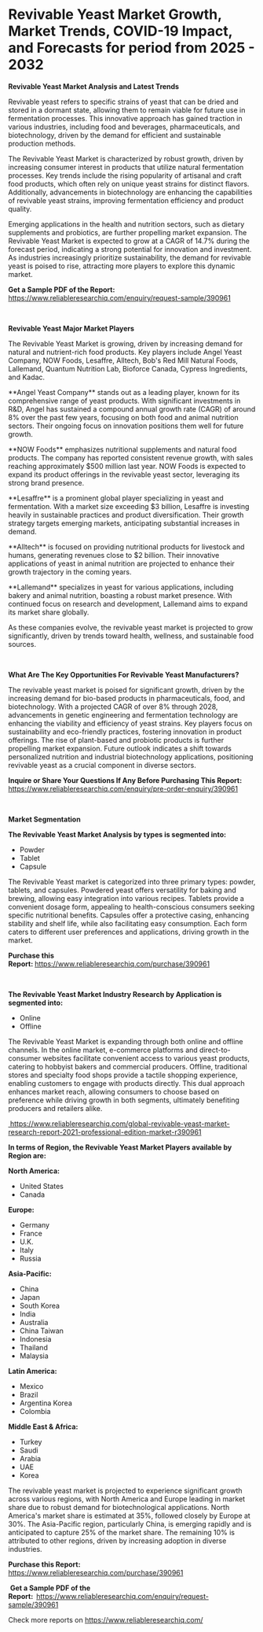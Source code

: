 <p><h1>Revivable Yeast Market Growth, Market Trends, COVID-19 Impact, and Forecasts for period from 2025 - 2032</h1></p><p><strong>Revivable Yeast Market Analysis and Latest Trends</strong></p>
<p><p>Revivable yeast refers to specific strains of yeast that can be dried and stored in a dormant state, allowing them to remain viable for future use in fermentation processes. This innovative approach has gained traction in various industries, including food and beverages, pharmaceuticals, and biotechnology, driven by the demand for efficient and sustainable production methods.</p><p>The Revivable Yeast Market is characterized by robust growth, driven by increasing consumer interest in products that utilize natural fermentation processes. Key trends include the rising popularity of artisanal and craft food products, which often rely on unique yeast strains for distinct flavors. Additionally, advancements in biotechnology are enhancing the capabilities of revivable yeast strains, improving fermentation efficiency and product quality.</p><p>Emerging applications in the health and nutrition sectors, such as dietary supplements and probiotics, are further propelling market expansion. The Revivable Yeast Market is expected to grow at a CAGR of 14.7% during the forecast period, indicating a strong potential for innovation and investment. As industries increasingly prioritize sustainability, the demand for revivable yeast is poised to rise, attracting more players to explore this dynamic market.</p></p>
<p><strong>Get a Sample PDF of the Report:&nbsp;</strong> <a href="https://www.reliableresearchiq.com/enquiry/request-sample/390961?utm_campaign=1140&utm_medium=2&utm_source=Github&utm_content=ia&utm_term=16012025&utm_id=revivable-yeast">https://www.reliableresearchiq.com/enquiry/request-sample/390961</a></p>
<p>&nbsp;</p>
<p><strong>Revivable Yeast Major Market Players</strong></p>
<p><p>The Revivable Yeast Market is growing, driven by increasing demand for natural and nutrient-rich food products. Key players include Angel Yeast Company, NOW Foods, Lesaffre, Alltech, Bob's Red Mill Natural Foods, Lallemand, Quantum Nutrition Lab, Bioforce Canada, Cypress Ingredients, and Kadac.</p><p>**Angel Yeast Company** stands out as a leading player, known for its comprehensive range of yeast products. With significant investments in R&D, Angel has sustained a compound annual growth rate (CAGR) of around 8% over the past few years, focusing on both food and animal nutrition sectors. Their ongoing focus on innovation positions them well for future growth.</p><p>**NOW Foods** emphasizes nutritional supplements and natural food products. The company has reported consistent revenue growth, with sales reaching approximately $500 million last year. NOW Foods is expected to expand its product offerings in the revivable yeast sector, leveraging its strong brand presence.</p><p>**Lesaffre** is a prominent global player specializing in yeast and fermentation. With a market size exceeding $3 billion, Lesaffre is investing heavily in sustainable practices and product diversification. Their growth strategy targets emerging markets, anticipating substantial increases in demand.</p><p>**Alltech** is focused on providing nutritional products for livestock and humans, generating revenues close to $2 billion. Their innovative applications of yeast in animal nutrition are projected to enhance their growth trajectory in the coming years.</p><p>**Lallemand** specializes in yeast for various applications, including bakery and animal nutrition, boasting a robust market presence. With continued focus on research and development, Lallemand aims to expand its market share globally.</p><p>As these companies evolve, the revivable yeast market is projected to grow significantly, driven by trends toward health, wellness, and sustainable food sources.</p></p>
<p>&nbsp;</p>
<p><strong>What Are The Key Opportunities For Revivable Yeast Manufacturers?</strong></p>
<p><p>The revivable yeast market is poised for significant growth, driven by the increasing demand for bio-based products in pharmaceuticals, food, and biotechnology. With a projected CAGR of over 8% through 2028, advancements in genetic engineering and fermentation technology are enhancing the viability and efficiency of yeast strains. Key players focus on sustainability and eco-friendly practices, fostering innovation in product offerings. The rise of plant-based and probiotic products is further propelling market expansion. Future outlook indicates a shift towards personalized nutrition and industrial biotechnology applications, positioning revivable yeast as a crucial component in diverse sectors.</p></p>
<p><strong>Inquire or Share Your Questions If Any Before Purchasing This Report:</strong> <a href="https://www.reliableresearchiq.com/enquiry/pre-order-enquiry/390961?utm_campaign=1140&utm_medium=2&utm_source=Github&utm_content=ia&utm_term=16012025&utm_id=revivable-yeast">https://www.reliableresearchiq.com/enquiry/pre-order-enquiry/390961</a></p>
<p>&nbsp;</p>
<p><strong>Market Segmentation</strong></p>
<p><strong>The Revivable Yeast Market Analysis by types is segmented into:</strong></p>
<p><ul><li>Powder</li><li>Tablet</li><li>Capsule</li></ul></p>
<p><p>The Revivable Yeast market is categorized into three primary types: powder, tablets, and capsules. Powdered yeast offers versatility for baking and brewing, allowing easy integration into various recipes. Tablets provide a convenient dosage form, appealing to health-conscious consumers seeking specific nutritional benefits. Capsules offer a protective casing, enhancing stability and shelf life, while also facilitating easy consumption. Each form caters to different user preferences and applications, driving growth in the market.</p></p>
<p><strong>Purchase this Report:&nbsp;</strong><a href="https://www.reliableresearchiq.com/purchase/390961?utm_campaign=1140&utm_medium=2&utm_source=Github&utm_content=ia&utm_term=16012025&utm_id=revivable-yeast">https://www.reliableresearchiq.com/purchase/390961</a></p>
<p>&nbsp;</p>
<p><strong>The Revivable Yeast Market Industry Research by Application is segmented into:</strong></p>
<p><ul><li>Online</li><li>Offline</li></ul></p>
<p><p>The Revivable Yeast Market is expanding through both online and offline channels. In the online market, e-commerce platforms and direct-to-consumer websites facilitate convenient access to various yeast products, catering to hobbyist bakers and commercial producers. Offline, traditional stores and specialty food shops provide a tactile shopping experience, enabling customers to engage with products directly. This dual approach enhances market reach, allowing consumers to choose based on preference while driving growth in both segments, ultimately benefiting producers and retailers alike.</p></p>
<p><a href="https://www.reliableresearchiq.com/global-revivable-yeast-market-research-report-2021-professional-edition-market-r390961?utm_campaign=1140&utm_medium=2&utm_source=Github&utm_content=ia&utm_term=16012025&utm_id=revivable-yeast">&nbsp;https://www.reliableresearchiq.com/global-revivable-yeast-market-research-report-2021-professional-edition-market-r390961</a></p>
<p><strong>In terms of Region, the Revivable Yeast Market Players available by Region are:</strong></p>
<p>
    <p> <strong> North America: </strong>
        <ul>
            <li>United States</li>
            <li>Canada</li>
        </ul>
        </p> 
    <p> <strong> Europe: </strong>
        <ul>
            <li>Germany</li>
            <li>France</li>
            <li>U.K.</li>
            <li>Italy</li>
            <li>Russia</li>
        </ul>
        </p> 
    <p> <strong> Asia-Pacific: </strong>
        <ul>
            <li>China</li>
            <li>Japan</li>
            <li>South Korea</li>
            <li>India</li>
            <li>Australia</li>
            <li>China Taiwan</li>
            <li>Indonesia</li>
            <li>Thailand</li>
            <li>Malaysia</li>
        </ul>
        </p> 
    <p> <strong> Latin America: </strong>
        <ul>
            <li>Mexico</li>
            <li>Brazil</li>
            <li>Argentina Korea</li>
            <li>Colombia</li>
        </ul>
        </p> 
    <p> <strong> Middle East & Africa: </strong>
        <ul>
            <li>Turkey</li>
            <li>Saudi</li>
            <li>Arabia</li>
            <li>UAE</li>
            <li>Korea</li>
        </ul>
    </p>
    </p>
<p><p>The revivable yeast market is projected to experience significant growth across various regions, with North America and Europe leading in market share due to robust demand for biotechnological applications. North America's market share is estimated at 35%, followed closely by Europe at 30%. The Asia-Pacific region, particularly China, is emerging rapidly and is anticipated to capture 25% of the market share. The remaining 10% is attributed to other regions, driven by increasing adoption in diverse industries.</p></p>
<p><strong>Purchase this Report: </strong><a href="https://www.reliableresearchiq.com/purchase/390961?utm_campaign=1140&utm_medium=2&utm_source=Github&utm_content=ia&utm_term=16012025&utm_id=revivable-yeast">https://www.reliableresearchiq.com/purchase/390961</a></p>
<p>&nbsp;<strong>Get a Sample PDF of the Report:&nbsp;&nbsp;</strong><a href="https://www.reliableresearchiq.com/enquiry/request-sample/390961?utm_campaign=1140&utm_medium=2&utm_source=Github&utm_content=ia&utm_term=16012025&utm_id=revivable-yeast">https://www.reliableresearchiq.com/enquiry/request-sample/390961</a></p>
<p><strong></strong></p>
<p>Check more reports on <a href="https://www.reliableresearchiq.com/?utm_campaign=1140&utm_medium=2&utm_source=Github&utm_content=ia&utm_term=16012025&utm_id=revivable-yeast">https://www.reliableresearchiq.com/</a></p>